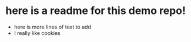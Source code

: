 # here is a readme for this demo repo!


- here is more lines of text to add
- I really like cookies